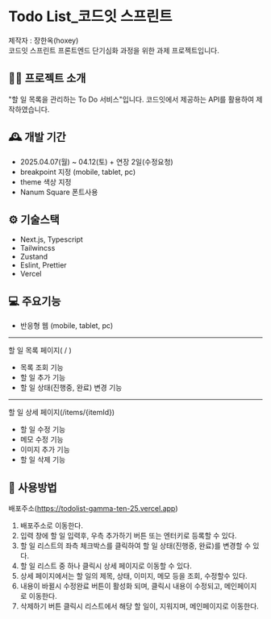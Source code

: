 # Todo List_코드잇 스프린트
제작자 : 장한옥(hoxey)<br />
코드잇 스프린트 프론트엔드 단기심화 과정을 위한 과제 프로젝트입니다.
##  👨‍💻 프로젝트 소개
"할 일 목록을 관리하는 To Do 서비스"입니다.
코드잇에서 제공하는 API를 활용하여 제작하였습니다.

## 🕰 개발 기간 
- 2025.04.07(월) ~ 04.12(토) + 연장 2일(수정요청)
- breakpoint 지정 (mobile, tablet, pc)
- theme 색상 지정
- Nanum Square 폰트사용

## ⚙️ 기술스택 
- Next.js, Typescript
- Tailwincss
- Zustand
- Eslint, Prettier
- Vercel

## 💻 주요기능
- 반응형 웹 (mobile, tablet, pc)
---
할 일 목록 페이지( / )
- 목록 조회 기능
- 할 일 추가 기능
- 할 일 상태(진행중, 완료) 변경 기능
---
할 일 상세 페이지(/items/{itemId})
- 할 일 수정 기능
- 메모 수정 기능
- 이미지 추가 기능
- 할 일 삭제 기능

## 📃 사용방법
배포주소(https://todolist-gamma-ten-25.vercel.app)
1. 배포주소로 이동한다.
2. 입력 창에 할 일 입력후, 우측 추가하기 버튼 또는 엔터키로 등록할 수 있다.
3. 할 일 리스트의 좌측 체크박스를 클릭하여 할 일 상태(진행중, 완료)를 변경할 수 있다.
4. 할 일 리스트 중 하나 클릭시 상세 페이지로 이동할 수 있다.
5. 상세 페이지에서는 할 일의 제목, 상태, 이미지, 메모 등을 조회, 수정할수 있다.
6. 내용이 바뀔시 수정완료 버튼이 활성화 되며, 클릭시 내용이 수정되고, 메인페이지로 이동한다.
7. 삭제하기 버튼 클릭시 리스트에서 해당 할 일이, 지워지며, 메인페이지로 이동한다.
